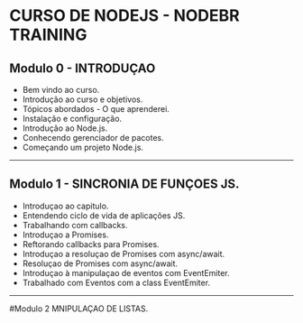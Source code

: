 # CURSO DE NODEJS - NODEBR TRAINING

## Modulo 0 - INTRODUÇAO

- Bem vindo ao curso.
- Introdução ao curso e objetivos.
- Tópicos abordados - O que aprenderei.
- Instalação e configuração.
- Introdução ao Node.js.
- Conhecendo gerenciador de pacotes.
- Começando um projeto Node.js.

---

## Modulo 1 - SINCRONIA DE FUNÇOES JS.

- Introduçao ao capitulo.
- Entendendo ciclo de vida de aplicações JS.
- Trabalhando com callbacks.
- Introduçao a Promises.
- Reftorando callbacks para Promises.
- Introduçao a resoluçao de Promises com async/await.
- Resoluçao de Promises com async/await.
- Introduçao à manipulaçao de eventos com EventEmiter.
- Trabalhado com Eventos com a class EventEmiter.

---

#Modulo 2 MNIPULAÇAO DE LISTAS.
